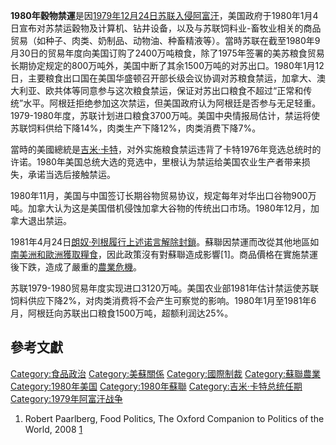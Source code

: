 **1980年穀物禁運**是因[1979年12月24日苏联入侵阿富汗](https://zh.wikipedia.org/wiki/阿富汗戰爭_\(1979年\) "wikilink")，美国政府于1980年1月4日宣布对苏禁运穀物及计算机、钻井设备，以及与苏联饲料业-畜牧业相关的商品贸易（如种子、肉类、奶制品、动物油、种畜精液等）。當時苏联在截至1980年9月30日的贸易年度向美国订购了2400万吨粮食，除了1975年签署的美苏粮食贸易长期协定规定的800万吨外，美国中断了其余1500万吨的对苏出口。1980年1月12日，主要粮食出口国在美国华盛顿召开部长级会议协调对苏粮食禁运，加拿大、澳大利亚、欧共体等同意参与这次粮食禁运，保证对苏出口粮食不超过“正常和传统”水平。阿根廷拒绝参加这次禁运，但美国政府认为阿根廷是否参与无足轻重。1979-1980年度，苏联计划进口粮食3700万吨。美国中央情报局估计，禁运将使苏联饲料供给下降14%，肉类生产下降12%，肉类消费下降7%。

當時的美國總統是[吉米·卡特](../Page/吉米·卡特.md "wikilink")，对外实施粮食禁运违背了卡特1976年竞选总统时的许诺。1980年美国总统大选的竞选中，里根认为禁运给美国农业生产者带来损失，承诺当选后接触禁运。

1980年11月，美国与中国签订长期谷物贸易协议，规定每年对华出口谷物900万吨。加拿大认为这是美国借机侵蚀加拿大谷物的传统出口市场。1980年12月，加拿大退出禁运。

1981年4月24日[朗奴·列根履行上述诺言解除封鎖](https://zh.wikipedia.org/wiki/朗奴·列根 "wikilink")。蘇聯因禁運而改從其他地區如[南美洲和](../Page/南美洲.md "wikilink")[歐洲獲取糧食](https://zh.wikipedia.org/wiki/歐洲 "wikilink")，因此政策沒有對蘇聯造成影響\[1\]。商品價格在實施禁運後下跌，造成了嚴重的[農業危機](https://zh.wikipedia.org/wiki/農業危機 "wikilink")。

苏联1979-1980贸易年度实现进口3120万吨。美国农业部1981年估计禁运使苏联饲料供应下降2%，对肉类消费将不会产生可察觉的影响。1980年1月至1981年6月，阿根廷向苏联出口粮食1500万吨，超额利润达25%。

## 參考文獻

[Category:食品政治](https://zh.wikipedia.org/wiki/Category:食品政治 "wikilink")
[Category:美蘇關係](https://zh.wikipedia.org/wiki/Category:美蘇關係 "wikilink")
[Category:國際制裁](https://zh.wikipedia.org/wiki/Category:國際制裁 "wikilink")
[Category:蘇聯農業](https://zh.wikipedia.org/wiki/Category:蘇聯農業 "wikilink")
[Category:1980年美国](https://zh.wikipedia.org/wiki/Category:1980年美国 "wikilink")
[Category:1980年蘇聯](https://zh.wikipedia.org/wiki/Category:1980年蘇聯 "wikilink")
[Category:吉米·卡特总统任期](https://zh.wikipedia.org/wiki/Category:吉米·卡特总统任期 "wikilink")
[Category:1979年阿富汗战争](https://zh.wikipedia.org/wiki/Category:1979年阿富汗战争 "wikilink")

1.  Robert Paarlberg, Food Politics, The Oxford Companion to Politics of
    the World, 2008
    [1](http://www.mywire.com/a/Oxford-Companion-Politics-World/Food-Politics/9577797/?&pbl=105)